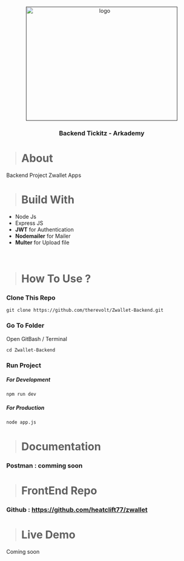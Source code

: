 <p align="center">
  <a href="" rel="noopener">
 <img width=400px height=300px src="https://i.ibb.co/PWw6SGx/image-2021-04-19-075223.png" alt="logo"></a>
</p>

<h3 align="center">Backend Tickitz - Arkademy</h3>


># About
Backend Project Zwallet Apps

># Build With

* Node Js
* Express JS
* **JWT** for Authentication
* **Nodemailer** for Mailer
* **Multer** for Upload file

<br>

># How To Use ?
### Clone This Repo
```
git clone https://github.com/therevolt/Zwallet-Backend.git
```
### Go To Folder
Open GitBash / Terminal
```
cd Zwallet-Backend
```
### Run Project
##### For Development
```
npm run dev
```
##### For Production
```
node app.js
```

># Documentation
### Postman : comming soon

># FrontEnd Repo
### Github : https://github.com/heatclift77/zwallet

># Live Demo
Coming soon
